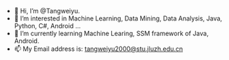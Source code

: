 - 👋 Hi, I’m @Tangweiyu.
- 👀 I’m interested in Machine Learning, Data Mining, Data Analysis, Java, Python, C#, Android ...
- 🌱 I’m currently learning Machine Learing, SSM framework of Java, Android.
- 📫 My Email address is: tangweiyu2000@stu.jluzh.edu.cn
